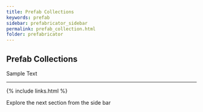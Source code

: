 ```yaml
---
title: Prefab Collections
keywords: prefab
sidebar: prefabricator_sidebar
permalink: prefab_collection.html
folder: prefabricator
---
```


## Prefab Collections

Sample Text


---

{% include links.html %}

Explore the next section from the side bar



